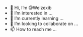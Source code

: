 - 👋 Hi, I’m @Weizexib
- 👀 I’m interested in ...
- 🌱 I’m currently learning ...
- 💞️ I’m looking to collaborate on ...
- 📫 How to reach me ...

<!---
Weizexib/Weizexib is a ✨ special ✨ repository because its `README.md` (this file) appears on your GitHub profile.
You can click the Preview link to take a look at your changes.
--->
